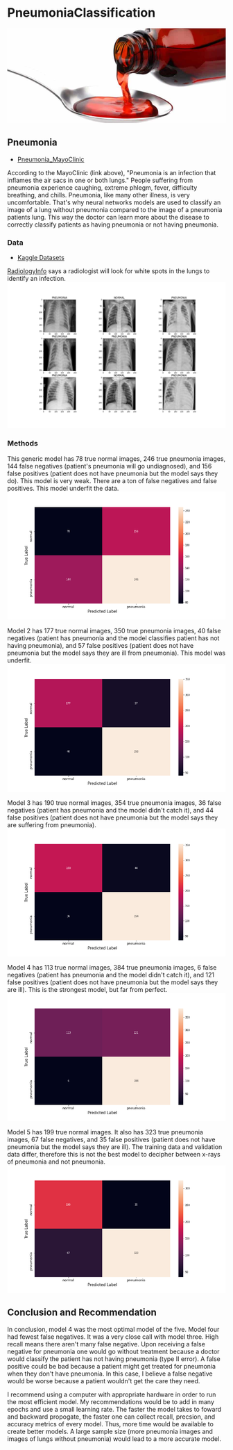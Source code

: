 # PneumoniaClassification

![medicine](images/codeine.jpg)

## Pneumonia

* [Pneumonia_MayoClinic](https://www.mayoclinic.org/diseases-conditions/pneumonia/symptoms-causes/syc-20354204#:~:text=Pneumonia%20is%20an%20infection%20that,and%20fungi%2C%20can%20cause%20pneumonia.)

According to the MayoClinic (link above), "Pneumonia is an infection that inflames the air sacs in one or both lungs." People suffering from pneumonia experience caughing, extreme phlegm, fever, difficulty breathing, and chills. Pneumonia, like many other illness, is very uncomfortable. That's why neural networks models are used to classify an image of a lung without pneumonia compared to the image of a pneumonia patients lung. This way the doctor can learn more about the disease to correctly classify patients as having pneumonia or not having pneumonia. 

### Data

* [Kaggle Datasets](https://www.kaggle.com/paultimothymooney/chest-xray-pneumonia)

[RadiologyInfo](https://www.radiologyinfo.org/en/info.cfm?pg=pneumonia) says a radiologist will look for white spots in the lungs to identify an infection.
![chest_xrays](images/chest_xrays.png)

### Methods

This generic model has 78 true normal images, 246 true pneumonia images, 144 false negatives (patient's pneumonia will go undiagnosed), and 156 false positives (patient does not have pneumonia but the model says they do). This model is very weak. There are a ton of false negatives and false positives. This model underfit the data.
![model1](images/model1cm.png)

Model 2 has 177 true normal images, 350 true pneumonia images, 40 false negatives (patient has pneumonia and the model classifies patient has not having pneumonia), and 57 false positives (patient does not have pneumonia but the model says they are ill from pneumonia). This model was underfit. 
![model2](images/model2cm.png)

Model 3 has 190 true normal images, 354 true pneumonia images, 36 false negatives (patient has pneumonia and the model didn't catch it), and 44 false positives (patient does not have pneumonia but the model says they are suffering from pneumonia).
![model3](images/model3cm.png)

Model 4 has 113 true normal images, 384 true pneumonia images, 6 false negatives (patient has pneumonia and the model didn't catch it), and 121 false positives (patient does not have pneumonia but the model says they are ill). This is the strongest model, but far from perfect.
![model4](images/model4cm.png)

Model 5 has 199 true normal images. It also has 323 true pneumonia images, 67 false negatives, and 35 false positives (patient does not have pneumonia but the model says they are ill). The training data and validation data differ, therefore this is not the best model to decipher between x-rays of pneumonia and not pneumonia.
![model5](images/model5cm.png)

## Conclusion and Recommendation

In conclusion, model 4 was the most optimal model of the five. Model four had fewest false negatives. It was a very close call with model three. High recall means there aren't many false negative. Upon receiving a false negative for pneumonia one would go without treatment because a doctor would classify the patient has not having pneumonia (type II error). A false positive could be bad because a patient might get treated for pneumonia when they don't have pneumonia. In this case, I believe a false negative would be worse because a patient wouldn't get the care they need. 

I recommend using a computer with appropriate hardware in order to run the most efficient model. My recommendations would be to add in many epochs and use a small learning rate. The faster the model takes to foward and backward propogate, the faster one can collect recall, precsion, and accuracy metrics of every model. Thus, more time would be available to create better models. A large sample size (more pneumonia images and images of lungs without pneumonia) would lead to a more accurate model.


